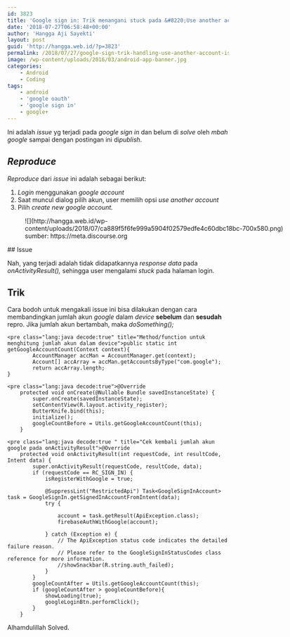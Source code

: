 ```yaml
---
id: 3823
title: 'Google sign in: Trik menangani stuck pada &#8220;Use another account&#8221; issue'
date: '2018-07-27T06:58:48+00:00'
author: 'Hangga Aji Sayekti'
layout: post
guid: 'http://hangga.web.id/?p=3823'
permalink: /2018/07/27/google-sign-trik-handling-use-another-account-issue/
image: /wp-content/uploads/2016/03/android-app-banner.jpg
categories:
    - Android
    - Coding
tags:
    - android
    - 'google oauth'
    - 'google sign in'
    - google+
---
```


Ini adalah *issue* yg terjadi pada *google sign in* dan belum di *solve* oleh *mbah* *google* sampai dengan postingan ini di*publish*.

## *Reproduce*

*Reproduce* dari *issue* ini adalah sebagai berikut:

1. *Login* menggunakan *google account*
2. Saat muncul dialog pilih akun, user memilih opsi *use another account*
3. Pilih *create new google account.*

<figure aria-describedby="caption-attachment-3827" class="wp-caption aligncenter" id="attachment_3827" style="width: 650px">![](http://hangga.web.id/wp-content/uploads/2018/07/ca889f5f6fe999a5904f02579edfe4c60dbc18bc-700x580.png)<figcaption class="wp-caption-text" id="caption-attachment-3827">sumber: https://meta.discourse.org</figcaption></figure>## Issue

Nah, yang terjadi adalah tidak didapatkannya *response* *data* pada *onActivityResult(),* sehingga user mengalami *stuck* pada halaman login.

## Trik

Cara bodoh untuk mengakali issue ini bisa dilakukan dengan cara membandingkan jumlah akun *google* dalam *device* **sebelum** dan **sesudah** repro. Jika jumlah akun bertambah, maka *doSomething();*

```
<pre class="lang:java decode:true" title="Method/function untuk menghitung jumlah akun dalam device">public static int getGoogleAccountCount(Context context){
        AccountManager accMan = AccountManager.get(context);
        Account[] accArray = accMan.getAccountsByType("com.google");
        return accArray.length;
}
```

```
<pre class="lang:java decode:true">@Override
    protected void onCreate(@Nullable Bundle savedInstanceState) {
        super.onCreate(savedInstanceState);
        setContentView(R.layout.activity_register);
        ButterKnife.bind(this);
        initialize();
        googleCountBefore = Utils.getGoogleAccountCount(this);
    }
```

```
<pre class="lang:java decode:true " title="Cek kembali jumlah akun google pada onActivityResult">@Override
    protected void onActivityResult(int requestCode, int resultCode, Intent data) {
        super.onActivityResult(requestCode, resultCode, data);
        if (requestCode == RC_SIGN_IN) {
            isRegisterWithGoogle = true;

            @SuppressLint("RestrictedApi") Task<GoogleSignInAccount> task = GoogleSignIn.getSignedInAccountFromIntent(data);
            try {

                account = task.getResult(ApiException.class);
                firebaseAuthWithGoogle(account);

            } catch (Exception e) {
                // The ApiException status code indicates the detailed failure reason.
                // Please refer to the GoogleSignInStatusCodes class reference for more information.
                //showSnackbar(R.string.auth_failed);
            }
        }
        googleCountAfter = Utils.getGoogleAccountCount(this);
        if (googleCountAfter > googleCountBefore){
            showLoading(true);
            googleLoginBtn.performClick();
        }
    }
```

Alhamdulillah Solved.